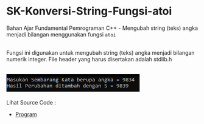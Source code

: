 # SK-Konversi-String-Fungsi-atoi
Bahan Ajar Fundamental Pemrograman C++ - Mengubah string (teks) angka menjadi bilangan menggunakan fungsi <code>atoi</code><br><br>

Fungsi ini digunakan untuk mengubah string (teks) angka menjadi bilangan numerik integer. File header yang harus disertakan adalah stdlib.h<br><br>

<img src="https://github.com/RizkyKhapidsyah/SK-Konversi-String-Fungsi-atoi/blob/master/SK-Konversi-String-Fungsi-atoi/Result/001.PNG"><br><br>
Lihat Source Code : <br>
- <a href="https://github.com/RizkyKhapidsyah/SK-Konversi-String-Fungsi-atoi/blob/master/SK-Konversi-String-Fungsi-atoi/Source.cpp">Program</a>
